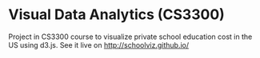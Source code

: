 # Visual Data Analytics (CS3300)
Project in CS3300 course to visualize private school education cost in the US using d3.js. See it live on http://schoolviz.github.io/
